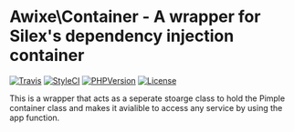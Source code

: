 Awixe\Container - A wrapper for Silex's dependency injection container
=======================================
[![Travis](https://img.shields.io/travis/Awixe/Container.svg?style=flat-square)](https://travis-ci.org/Awixe/Container) [![StyleCI](https://styleci.io/repos/109541930/shield?branch=master)](https://styleci.io/repos/107491606) [![PHPVersion](https://img.shields.io/badge/PHP-%3E%3D%207.0.0-blue.svg?style=flat-square)](https://secure.php.net/) [![License](https://img.shields.io/badge/License-GPL--3.0-orange.svg?style=flat-square)](https://choosealicense.com/licenses/gpl-3.0/)

This is a wrapper that acts as a seperate stoarge class to hold the Pimple container class and makes it avialible to access any service by using the app function.
